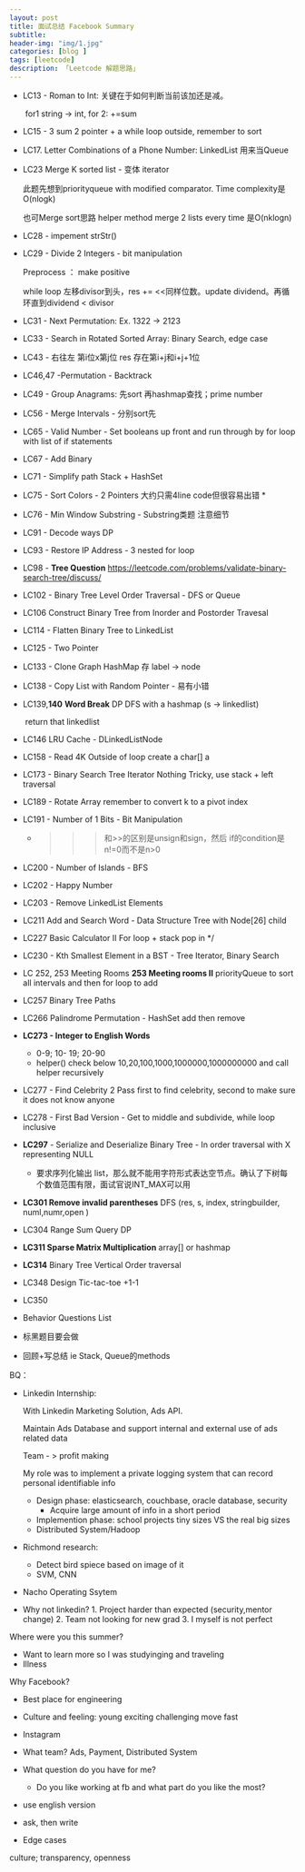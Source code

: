 ```yaml
---
layout: post  
title: 面试总结 Facebook Summary
subtitle: 
header-img: "img/1.jpg"
categories: [blog ]  
tags: [leetcode]
description: 「Leetcode 解题思路」  
---  
```




- LC13 - Roman to Int: 关键在于如何判断当前该加还是减。 

  ​					for1 string -> int, for 2: +=sum

- LC15 -  3 sum 2 pointer + a while loop outside, remember to sort

- LC17. Letter Combinations of a Phone Number: LinkedList 用来当Queue

- LC23 Merge K sorted list - 变体 iterator

  此题先想到priorityqueue with modified comparator. Time complexity是O(nlogk)

  也可Merge sort思路 helper method merge 2 lists every time 是O(nklogn)

- LC28 - impement strStr()

- LC29 - Divide 2 Integers - bit manipulation

  Preprocess ： make positive

  while loop 左移divisor到头，res += <<同样位数。update dividend。再循环直到dividend < divisor

- LC31 - Next Permutation: Ex. 1322 -> 2123

- LC33 - Search in Rotated Sorted Array: Binary Search, edge case

- LC43 - 右往左 第i位x第j位 res 存在第i+j和i+j+1位

- LC46,47 -Permutation - Backtrack

- LC49 - Group Anagrams: 先sort 再hashmap查找；prime number

- LC56 - Merge Intervals - 分别sort先

- LC65 - Valid Number - Set booleans up front and run through by for loop with list of if statements

- LC67 - Add Binary

- LC71 - Simplify path Stack + HashSet

- LC75 - Sort Colors - 2 Pointers 大约只需4line code但很容易出错 *

- LC76 - Min Window Substring - Substring类题 注意细节

- LC91 - Decode ways DP

- LC93 - Restore IP Address -  3 nested for loop

- LC98 - **Tree Question** https://leetcode.com/problems/validate-binary-search-tree/discuss/

- LC102 - Binary Tree Level Order Traversal - DFS or Queue

- LC106 Construct Binary Tree from Inorder and Postorder Travesal

- LC114 - Flatten Binary Tree to LinkedList 

- LC125 - Two Pointer

- LC133 - Clone Graph HashMap 存 label -> node

- LC138 - Copy List with Random Pointer - 易有小错

- LC139,**140** **Word Break** DP DFS with a hashmap (s -> linkedlist) 

  ​						return that linkedlist

- LC146 LRU Cache - DLinkedListNode

- LC158 - Read 4K  Outside of loop create a char[] a

- LC173 - Binary Search Tree Iterator Nothing Tricky, use stack + left traversal

- LC189 - Rotate Array remember to convert k to a pivot index

- LC191 - Number of 1 Bits - Bit Manipulation

   - >>>和>>的区别是unsign和sign，然后 if的condition是n!=0而不是n>0

- LC200 - Number of Islands - BFS

- LC202 - Happy Number

- LC203 - Remove LinkedList Elements

- LC211 Add and Search Word - Data Structure Tree with Node[26] child

- LC227 Basic Calculator II For loop + stack pop in */

- LC230 - Kth Smallest Element in a BST - Tree Iterator, Binary Search

- LC 252, 253 Meeting Rooms **253 Meeting rooms II** priorityQueue to sort all intervals and then for loop to add

- LC257 Binary Tree Paths

- LC266 Palindrome Permutation - HashSet add then remove

- **LC273 - Integer to English Words**

  - 0-9; 10- 19; 20-90
  - helper() check below 10,20,100,1000,1000000,1000000000 and call helper recursively

- LC277 - Find Celebrity 2 Pass first to find celebrity, second to make sure it does not know anyone

- LC278 - First Bad Version - Get to middle and subdivide, while loop inclusive

- **LC297** - Serialize and Deserialize Binary Tree - In order traversal with X representing NULL

  - 要求序列化输出 list，那么就不能用字符形式表达空节点。确认了下树每个数值范围有限，面试官说INT_MAX可以用

- **LC301 Remove invalid parentheses** DFS (res, s, index, stringbuilder, numl,numr,open )

- LC304 Range Sum Query DP

- **LC311 Sparse Matrix Multiplication** array[] or hashmap

- **LC314** Binary Tree Vertical Order traversal

- LC348 Design Tic-tac-toe +1-1

- LC350





- Behavior Questions List
- 标黑题目要会做
- 回顾+写总结 ie Stack, Queue的methods





BQ：

- Linkedin Internship:

  With Linkedin Marketing Solution, Ads API.

  Maintain Ads Database and support internal and external use of ads related data

  Team - > profit making

  My role was to implement a private logging system that can record personal identifiable info

  - Design phase: elasticsearch, couchbase, oracle database, security
    - Acquire large amount of info in a short period
  - Implemention phase: school projects tiny sizes VS the real big sizes
  - Distributed System/Hadoop

- Richmond research:

  - Detect bird spiece based on image of it
  - SVM, CNN

- Nacho Operating Ssytem

- Why not linkedin? 1. Project harder than expected (security,mentor change) 2. Team not looking for new grad 3. I myself is not perfect

Where were you this summer? 

- Want to learn more so I was studyinging and traveling
- Illness

Why Facebook?

- Best place for engineering
- Culture and feeling: young exciting challenging move fast
- Instagram



- What team? Ads, Payment, Distributed System
- What question do you have for me?
  - Do you like working at fb and what part do you like the most?



- use english version
- ask, then write
- Edge cases



culture; transparency, openness 